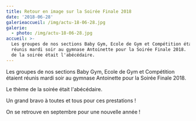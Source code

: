 ```yaml
---
title: Retour en image sur la Soirée Finale 2018
date: '2018-06-28'
galerieaccueil: /img/actu-18-06-28.jpg
galerie:
  - photo: /img/actu-18-06-28.jpg
accueil: >-
  Les groupes de nos sections Baby Gym, Ecole de Gym et Compétition étaient
  réunis mardi soir au gymnase Antoinette pour la Soirée Finale 2018.  Le thème
  de la soirée était l'abécédaire.
---
```

Les groupes de nos sections Baby Gym, Ecole de Gym et Compétition étaient réunis mardi soir au gymnase Antoinette pour la Soirée Finale 2018.

Le thème de la soirée était l'abécédaire.

Un grand bravo à toutes et tous pour ces prestations !

On se retrouve en septembre pour une nouvelle année !
